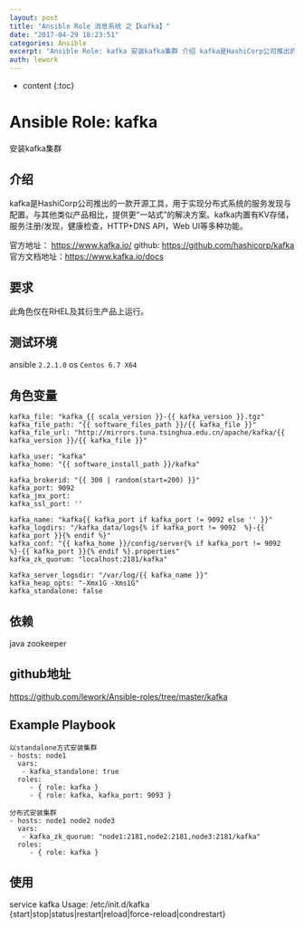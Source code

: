 ```yaml
---
layout: post
title: "Ansible Role 消息系统 之【kafka】"
date: "2017-04-29 18:23:51"
categories: Ansible
excerpt: "Ansible Role: kafka 安装kafka集群 介绍 kafka是HashiCorp公司推出的一款开源工具，用于实现分布式系统的服务..."
auth: lework
---
```

* content
{:toc}

# Ansible Role: kafka

安装kafka集群

## 介绍
kafka是HashiCorp公司推出的一款开源工具，用于实现分布式系统的服务发现与配置。与其他类似产品相比，提供更“一站式”的解决方案。kafka内置有KV存储，服务注册/发现，健康检查，HTTP+DNS API，Web UI等多种功能。

官方地址： https://www.kafka.io/
github: https://github.com/hashicorp/kafka
官方文档地址：https://www.kafka.io/docs

## 要求

此角色仅在RHEL及其衍生产品上运行。

## 测试环境

ansible `2.2.1.0`
os `Centos 6.7 X64`

## 角色变量
	kafka_file: "kafka_{{ scala_version }}-{{ kafka_version }}.tgz"
	kafka_file_path: "{{ software_files_path }}/{{ kafka_file }}"
	kafka_file_url: "http://mirrors.tuna.tsinghua.edu.cn/apache/kafka/{{ kafka_version }}/{{ kafka_file }}"

	kafka_user: "kafka"
	kafka_home: "{{ software_install_path }}/kafka"

	kafka_brokerid: "{{ 300 | random(start=200) }}"
	kafka_port: 9092
	kafka_jmx_port: 
	kafka_ssl_port: ''

	kafka_name: "kafka{{ kafka_port if kafka_port != 9092 else '' }}"
	kafka_logdirs: "/kafka_data/logs{% if kafka_port != 9092  %}-{{ kafka_port }}{% endif %}"
	kafka_conf: "{{ kafka_home }}/config/server{% if kafka_port != 9092  %}-{{ kafka_port }}{% endif %}.properties"
	kafka_zk_quorum: "localhost:2181/kafka"

	kafka_server_logsdir: "/var/log/{{ kafka_name }}"
	kafka_heap_opts: "-Xmx1G -Xms1G"
	kafka_standalone: false

## 依赖
java
zookeeper

## github地址
https://github.com/lework/Ansible-roles/tree/master/kafka

## Example Playbook

	以standalone方式安装集群
	- hosts: node1
	  vars:
	   - kafka_standalone: true
	  roles:
		 - { role: kafka }
		 - { role: kafka, kafka_port: 9093 }

	分布式安装集群
	- hosts: node1 node2 node3
	  vars:
	   - kafka_zk_quorum: "node1:2181,node2:2181,node3:2181/kafka"
	  roles:
		 - { role: kafka }

## 使用
service kafka
Usage: /etc/init.d/kafka {start|stop|status|restart|reload|force-reload|condrestart}
